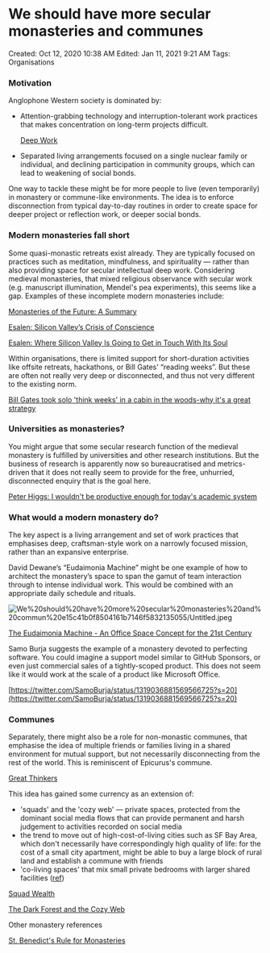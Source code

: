 # We should have more secular monasteries and communes

Created: Oct 12, 2020 10:38 AM
Edited: Jan 11, 2021 9:21 AM
Tags: Organisations

### Motivation

Anglophone Western society is dominated by:

- Attention-grabbing technology and interruption-tolerant work practices that makes concentration on long-term projects difficult.

    [Deep Work](../References%2044e0a6dd2a7a456b83710224626907e7/Deep%20Work%2054f8187f77504c81a3c63f9fc726edc5.md)

- Separated living arrangements focused on a single nuclear family or individual, and declining participation in community groups, which can lead to weakening of social bonds.

One way to tackle these might be for more people to live (even temporarily) in monastery or commune-like environments. The idea is to enforce disconnection from typical day-to-day routines in order to create space for deeper project or reflection work, or deeper social bonds.

### Modern monasteries fall short

Some quasi-monastic retreats exist already. They are typically focused on practices such as meditation, mindfulness, and spirituality — rather than also providing space for secular intellectual deep work. Considering medieval monasteries, that mixed religious observance with secular work (e.g. manuscript illumination, Mendel's pea experiments), this seems like a gap. Examples of these incomplete modern monasteries include:

[Monasteries of the Future: A Summary](../References%2044e0a6dd2a7a456b83710224626907e7/Monasteries%20of%20the%20Future%20A%20Summary%206c54b019341848ff92d8bd82e40df24b.md)

[Esalen: Silicon Valley’s Crisis of Conscience](../References%2044e0a6dd2a7a456b83710224626907e7/Esalen%20Silicon%20Valley%E2%80%99s%20Crisis%20of%20Conscience%20c518f0edb61f43318abbbd78a775088a.md)

[Esalen: Where Silicon Valley Is Going to Get in Touch With Its Soul](../References%2044e0a6dd2a7a456b83710224626907e7/Esalen%20Where%20Silicon%20Valley%20Is%20Going%20to%20Get%20in%20Tou%205ccd85cacc7e4d1a936ef9e71941daa8.md)

Within organisations, there is limited support for short-duration activities like offsite retreats, hackathons, or Bill Gates’ “reading weeks”. But these are often not really very deep or disconnected, and thus not very different to the existing norm.

[Bill Gates took solo 'think weeks' in a cabin in the woods-why it's a great strategy](https://www.cnbc.com/2019/07/26/bill-gates-took-solo-think-weeks-in-a-cabin-in-the-woods.html)

### Universities as monasteries?

You might argue that some secular research function of the medieval monastery is fulfilled by universities and other research institutions. But the business of research is apparently now so bureaucratised and metrics-driven that it does not really seem to provide for the free, unhurried, disconnected enquiry that is the goal here.

[Peter Higgs: I wouldn't be productive enough for today's academic system](https://www.theguardian.com/science/2013/dec/06/peter-higgs-boson-academic-system)

### What would a modern monastery do?

The key aspect is a living arrangement and set of work practices that emphasises deep, craftsman-style work on a narrowly focused mission, rather than an expansive enterprise.

David Dewane’s “Eudaimonia Machine” might be one example of how to architect the monastery’s space to span the gamut of team interaction through to intense individual work. This  would be combined with an appropriate daily schedule and rituals.

![We%20should%20have%20more%20secular%20monasteries%20and%20commun%20e15c41b0f8504161b7146f5832135055/Untitled.jpeg](We%20should%20have%20more%20secular%20monasteries%20and%20commun%20e15c41b0f8504161b7146f5832135055/Untitled.jpeg)

[The Eudaimonia Machine - An Office Space Concept for the 21st Century](../References%2044e0a6dd2a7a456b83710224626907e7/The%20Eudaimonia%20Machine%20-%20An%20Office%20Space%20Concept%20f%20ee6fc79911d04c369595977382d17903.md)

Samo Burja suggests the example of a monastery devoted to perfecting software. You could imagine a support model similar to GitHub Sponsors, or even just commercial sales of a tightly-scoped product. This does not seem like it would work at the scale of a product like Microsoft Office.

[https://twitter.com/SamoBurja/status/1319036881569566725?s=20](https://twitter.com/SamoBurja/status/1319036881569566725?s=20)

### Communes

Separately, there might also be a role for non-monastic communes, that emphasise the idea of multiple friends or families living in a shared environment for mutual support, but not necessarily disconnecting from the rest of the world. This is reminiscent of Epicurus's commune. 

[Great Thinkers](../References%2044e0a6dd2a7a456b83710224626907e7/Great%20Thinkers%20d99c763c5e8241e5864fb16215aa4d08.md)

This idea has gained some currency as an extension of:

- 'squads' and the 'cozy web' — private spaces, protected from the dominant social media flows that can provide permanent and harsh judgement to activities recorded on social media
- the trend to move out of high-cost-of-living cities such as SF Bay Area, which don't necessarily have correspondingly high quality of life: for the cost of a small city apartment, might be able to buy a large block of rural land and establish a commune with friends
- 'co-living spaces' that mix small private bedrooms with larger shared facilities ([ref](https://www.theguardian.com/cities/2019/sep/03/co-living-the-end-of-urban-loneliness-or-cynical-corporate-dormitories))

[Squad Wealth](../References%2044e0a6dd2a7a456b83710224626907e7/Squad%20Wealth%207a2b4ea393cf4db4a69df54a0abe5550.md)

[The Dark Forest and the Cozy Web](../References%2044e0a6dd2a7a456b83710224626907e7/The%20Dark%20Forest%20and%20the%20Cozy%20Web%20829467d685344399b7a04868473cf61b.md)

Other monastery references

[St. Benedict's Rule for Monasteries](https://www.gutenberg.org/files/50040/50040-h/50040-h.html)